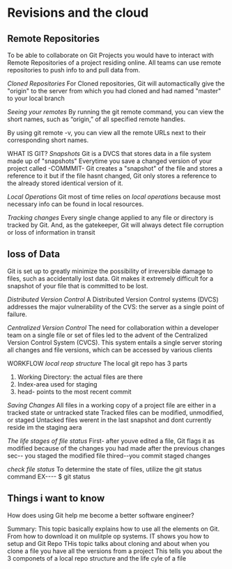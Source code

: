 # Revisions and the cloud

## Remote Repositories

To be able to collaborate on Git Projects you would have to interact with Remote Repositories of a project residing online.
All teams can use remote repositories to push info to and pull data from.

*Cloned Repositories*
For Cloned repositories, Git will automactically give the "origin" to the server from which you had cloned and had named "master" to your local branch

*Seeing your remotes*
By running the git remote command, you can view the short names, such as “origin,” of all specified remote handles.

By using git remote -v, you can view all the remote URLs next to their corresponding short names.

WHAT IS GIT?
*Snapshots*
Git is a DVCS that stores data in a file system made up of "snapshots"
Everytime you save a changed version of your project called -COMMMIT- Git creates a "snapshot" of the file and stores a reference to it but if the file hasnt changed, Git only stores a reference to the already stored identical version of it.

*Local Operations*
Git most of time relies on *local operations* because most necessary info can be found in local resources.

*Tracking changes*
Every single change applied to any file or directory is tracked by Git. And, as the gatekeeper, Git will always detect file corruption or loss of information in transit

## loss of Data

Git is set up to greatly minimize the possibility of irreversible damage to files, such as accidentally lost data. Git makes it extremely difficult for a snapshot of your file that is committed to be lost.

*Distributed Version Control*
A Distributed Version Control systems (DVCS) addresses the major vulnerability of the CVS: the server as a single point of failure.

*Centralized Version Control*
The need for collaboration within a developer team on a single file or set of files led to the advent of the Centralized Version Control System (CVCS). This system entails a single server storing all changes and file versions, which can be accessed by various clients

WORKFLOW
*local reop structure*
The local git repo has 3 parts

1. Working Directory: the actual files are there
2. Index-area used for staging
3. head- points to the most recent commit

*Saving Changes*
All files in a working copy of a project file are either in a tracked state or untracked state
Tracked files can be modified, unmodified, or staged
Untacked files werent in the last snapshot and dont currently reside im the staging aera

*The life stages of file status*
First- after youve edited a file, Git flags it as modified because of the changes you had made after the previous changes
sec-- you staged the modified file
thired--you commit staged changes

*check file status*
To determine the state of files, utilize the git status command
EX---- $ git status

## Things i want to know

How does using Git help me become a better software engineer?

Summary:
This topic basically explains how to use all the elements on Git. From how to download it on mulitple op systems.
IT shows you how to setup and Git Repo
THis topic talks about cloning and about when you clone a file you have all the versions from a project
This tells you about the 3 componets of a local repo structure and the life cyle of a file
